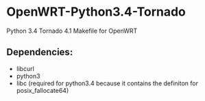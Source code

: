 # OpenWRT-Python3.4-Tornado
Python 3.4 Tornado 4.1 Makefile for OpenWRT

## Dependencies:

* libcurl
* python3
* libc  (required for python3.4 because it contains the definiton for posix_fallocate64)

